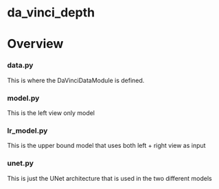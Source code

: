 # da_vinci_depth


# Overview

### data.py

This is where the DaVinciDataModule is defined. 

### model.py

This is the left view only model


### lr_model.py

This is the upper bound model that uses both left + right view as input


### unet.py

This is just the UNet architecture that is used in the two different models